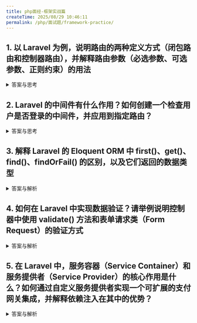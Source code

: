 ```yaml
---
title: php面经-框架实战篇
createTime: 2025/08/29 10:46:11
permalink: /php/面试题/framework-practice/
---
```

## 1. 以 Laravel 为例，说明路由的两种定义方式（闭包路由和控制器路由），并解释路由参数（必选参数、可选参数、正则约束）的用法

<details>
<summary>答案与思考</summary>

- 思路要点：

  1. Laravel路由的两种定义方式：

     - **闭包路由**：直接在路由定义中使用闭包函数处理请求逻辑，无需创建控制器，适用于简单场景（如快速测试、静态页面）。
     - **控制器路由**：将请求转发给控制器类的指定方法处理，逻辑与路由分离，符合MVC架构，适用于复杂业务逻辑（如数据查询、表单处理）。
  2. 路由参数的核心用法：

     - **必选参数**：路由中用 `{参数名}`定义，请求时必须传递，否则返回404错误，用于强制获取关键信息（如ID）。
     - **可选参数**：在参数名后加 `?`（如 `{参数名?}`），请求时可省略，需在处理逻辑中设置默认值，适用于非必需信息（如分页页码）。
     - **正则约束**：通过 `where`方法为参数指定正则表达式，限制参数格式（如仅允许数字、字母），确保输入数据合法性，减少后续验证成本。
- 实际开发注意事项：

  1. 闭包路由仅适合简单逻辑，复杂业务应使用控制器路由，避免路由文件臃肿。
  2. 路由参数命名应语义化（如 `{user}`而非 `{x}`），提升代码可读性。
  3. 可选参数必须在控制器方法或闭包中设置默认值（如 `function($page = 1)`），否则会报错。
  4. 全局正则约束可在 `RouteServiceProvider`的 `boot`方法中通过 `Route::pattern`定义（如 `Route::pattern('id', '[0-9]+')`），避免重复编写。
  5. 路由参数会自动注入到控制器方法，参数顺序需与路由定义一致（命名无关，但建议保持一致）。
  6. 对敏感参数（如用户ID）建议添加正则约束，防止恶意输入（如SQL注入字符）。
- 示例代码（基于Laravel 10+）：

```php
<?php
// routes/web.php 或 routes/api.php

use Illuminate\Support\Facades\Route;
use App\Http\Controllers\UserController;
use App\Http\Controllers\PostController;

// 1. 闭包路由（适用于简单逻辑）
// 基础GET请求
Route::get('/welcome', function () {
    return '欢迎访问Laravel路由示例';
});

// 带必选参数的闭包路由
Route::get('/greet/{name}', function (string $name) {
    return "你好，{$name}！"; // 访问/greet/张三 → 输出"你好，张三！"
});

// 带可选参数的闭包路由（需设置默认值）
Route::get('/page/{num?}', function (?int $num = 1) {
    return "当前页码：{$num}"; // 访问/page → 输出"当前页码：1"；访问/page/5 → 输出"当前页码：5"
});

// 带正则约束的闭包路由
Route::get('/user/{id}', function (int $id) {
    return "用户ID：{$id}";
})->where('id', '[0-9]+'); // 限制id只能是数字，访问/user/abc → 404


// 2. 控制器路由（适用于复杂逻辑）
// 控制器定义（app/Http/Controllers/PostController.php）
/*
namespace App\Http\Controllers;

class PostController extends Controller
{
    // 必选参数示例
    public function show(int $id)
    {
        return "文章ID：{$id}的详情";
    }

    // 可选参数示例（带默认值）
    public function list(?string $category = 'all')
    {
        return "分类：{$category}的文章列表";
    }

    // 多参数+正则约束示例
    public function archive(int $year, int $month)
    {
        return "{$year}年{$month}月的归档文章";
    }
}
*/

// 必选参数的控制器路由
Route::get('/posts/{id}', [PostController::class, 'show']); 
// 访问/posts/123 → 调用show(123)；访问/posts/abc → 404（因控制器参数类型约束为int）

// 可选参数的控制器路由
Route::get('/posts/list/{category?}', [PostController::class, 'list']);
// 访问/posts/list → 调用list('all')；访问/posts/list/tech → 调用list('tech')

// 多参数+正则约束的控制器路由
Route::get('/posts/archive/{year}/{month}', [PostController::class, 'archive'])
    ->where([
        'year' => '[0-9]{4}', // 年份必须是4位数字
        'month' => '[0-1][0-9]' // 月份必须是01-12
    ]);
// 访问/posts/archive/2023/10 → 正常；访问/posts/archive/23/13 → 404


// 3. 全局正则约束（在app/Providers/RouteServiceProvider.php的boot方法中）
/*
public function boot()
{
    Route::pattern('id', '[0-9]+'); // 全局限制所有{id}参数为数字
    parent::boot();
}
// 之后所有路由中的{id}自动应用此约束，无需重复定义
Route::get('/users/{id}', [UserController::class, 'show']); // 自动限制id为数字
*/
?>
```

</details>

## 2. Laravel 的中间件有什么作用？如何创建一个检查用户是否登录的中间件，并应用到指定路由？

<details>
<summary>答案与思考</summary>

- 思路要点：

  1. Laravel中间件的核心作用：中间件是HTTP请求到达控制器前或响应返回客户端前的过滤层，用于统一处理请求逻辑，如权限校验、身份认证、请求日志记录、数据过滤、接口限流、跨域处理等。它实现了请求处理的“关注点分离”，将通用逻辑与业务逻辑解耦。
  2. 检查用户登录的中间件创建与应用流程：

     - **创建中间件**：通过Artisan命令生成中间件类，在 `handle`方法中编写登录检查逻辑（如使用 `Auth` facade判断用户是否登录）。
     - **注册中间件**：在 `app/Http/Kernel.php`中注册中间件并指定别名，使其可被路由引用。
     - **应用中间件**：通过路由的 `middleware`方法将中间件应用到单个路由、路由组或控制器，未登录用户会被拦截（如重定向到登录页或返回401响应）。
- 实际开发注意事项：

  1. 中间件的 `handle`方法需调用 `$next($request)`将请求传递给下一个环节（控制器或下一个中间件），否则请求会被终止。
  2. 可通过 `$request->route()`获取当前路由信息，实现更精细的条件判断（如某些路由例外）。
  3. Laravel内置了 `auth`中间件（`\App\Http\Middleware\Authenticate::class`），默认处理用户登录检查，多数场景下可直接使用，无需重复开发。
  4. 中间件执行顺序由注册顺序决定：全局中间件先执行，再执行路由组中间件，最后执行单个路由中间件。
  5. 可在中间件中通过 `return redirect()`或 `return response()`直接返回响应（如未登录重定向），中断请求流程。
- 示例代码（基于Laravel 10+）：

```php
<?php
// 1. 创建检查登录的中间件
// 执行Artisan命令生成中间件：php artisan make:middleware CheckUserLogin
// 生成的文件：app/Http/Middleware/CheckUserLogin.php

namespace App\Http\Middleware;

use Closure;
use Illuminate\Http\Request;
use Illuminate\Support\Facades\Auth;
use Symfony\Component\HttpFoundation\Response;

class CheckUserLogin
{
    /**
     * 处理传入的请求
     */
    public function handle(Request $request, Closure $next): Response
    {
        // 检查用户是否已登录
        if (!Auth::check()) {
            // 未登录：根据场景返回重定向或JSON响应
            if ($request->expectsJson()) {
                return response()->json(['message' => '请先登录'], 401);
            }
            return redirect()->route('login')->with('error', '请先登录后再访问');
        }

        // 已登录：将请求传递给下一个环节（控制器）
        return $next($request);
    }
}


// 2. 注册中间件
// 修改app/Http/Kernel.php，在$routeMiddleware数组中添加别名
protected $routeMiddleware = [
    // ...其他中间件
    'check.login' => \App\Http\Middleware\CheckUserLogin::class, // 注册自定义中间件
];


// 3. 应用中间件到路由（routes/web.php 或 routes/api.php）

use Illuminate\Support\Facades\Route;
use App\Http\Controllers\DashboardController;
use App\Http\Controllers\ProfileController;

// 应用到单个路由
Route::get('/dashboard', [DashboardController::class, 'index'])
    ->name('dashboard')
    ->middleware('check.login'); // 使用自定义中间件


// 应用到路由组（组内所有路由均受中间件保护）
Route::middleware('check.login')->group(function () {
    Route::get('/profile', [ProfileController::class, 'show'])->name('profile.show');
    Route::post('/profile/update', [ProfileController::class, 'update'])->name('profile.update');
});


// 4. 控制器中应用中间件（在控制器构造函数中）
// app/Http/Controllers/AdminController.php

namespace App\Http\Controllers;

use Illuminate\Http\Request;

class AdminController extends Controller
{
    public function __construct()
    {
        // 应用中间件到控制器所有方法
        $this->middleware('check.login');

        // 仅应用到指定方法（except排除方法，only指定方法）
        // $this->middleware('check.login')->only(['index', 'create']);
        // $this->middleware('check.login')->except('publicMethod');
    }

    public function index()
    {
        return '管理员后台（需登录访问）';
    }
}


// 5. 使用Laravel内置auth中间件（推荐，无需自定义）
// 内置auth中间件已实现登录检查，可直接使用
Route::get('/user/settings', [ProfileController::class, 'settings'])
    ->middleware('auth'); // 等效于自定义的CheckUserLogin功能
```

</details>

## 3. 解释 Laravel 的 Eloquent ORM 中 first()、get()、find()、findOrFail() 的区别，以及它们返回的数据类型

<details>
<summary>答案与解析</summary>

- 思路要点：
  在 Laravel 11+ 中，Eloquent ORM 的 `first()`、`get()`、`find()`、`findOrFail()` 方法核心功能保持稳定，但需结合最新版本的类型提示和最佳实践理解：

  1. **first()**：

     - 用途：获取查询条件匹配的**第一条记录**（基于查询构建器的条件和排序）。
     - 查询方式：可独立调用（返回表中第一条记录）或配合 `where()`、`orderBy()` 等条件使用。
     - 返回类型：
       - 找到记录：对应模型的实例（如 `App\Models\User` 实例）。
       - 未找到：`null`（严格类型提示下为 `?Model`）。
  2. **get()**：

     - 用途：获取查询条件匹配的**所有记录**。
     - 查询方式：必须结合查询条件（如 `where()`）或直接调用（返回全表记录）。
     - 返回类型：`Illuminate\Database\Eloquent\Collection` 集合实例，即使无匹配记录也返回空集合（非 `null`），集合内元素为模型实例。
  3. **find()**：

     - 用途：通过**主键值**查询记录（主键默认由模型的 `$primaryKey` 定义，通常为 `id`）。
     - 查询方式：直接传入单个主键（如 `find(1)`）或主键数组（如 `find([1,2,3])`）。
     - 返回类型：
       - 单个主键：模型实例（找到时）或 `null`（未找到时）。
       - 主键数组：包含模型实例的 `Collection` 集合（找到时）或空集合（未找到时）。
  4. **findOrFail()**：

     - 用途：与 `find()` 逻辑一致，但未找到记录时会抛出异常（替代返回 `null`）。
     - 查询方式：同 `find()`，支持单个主键或主键数组。
     - 返回类型：
       - 单个主键：必然返回模型实例（未找到则抛出异常）。
       - 主键数组：必然返回包含模型实例的 `Collection` 集合（全未找到则抛出异常）。
     - 异常处理：未找到时抛出 `Illuminate\Database\Eloquent\ModelNotFoundException`，Laravel 11+ 中可通过异常处理器自动转换为 404 响应。

  - 示例代码（基于 Laravel 11+ 及自定义模型）：

  ```php
  <?php

  namespace App\Http\Controllers;

  use App\Models\Post; // 假设用户自定义的模型（替代默认User模型）
  use Illuminate\Database\Eloquent\ModelNotFoundException;
  use Illuminate\Http\JsonResponse;

  class PostController extends Controller
  {
      // 1. first() 示例
      public function getLatestPost(): JsonResponse
      {
          // 获取最新发布的文章（按发布时间排序）
          $latestPost = Post::orderBy('published_at', 'desc')->first();

          if ($latestPost) {
              return response()->json([
                  'message' => 'first() 返回单个模型',
                  'data' => $latestPost // Post模型实例
              ]);
          }

          return response()->json(['message' => 'first() 未找到记录（返回null）'], 404);
      }

      // 2. get() 示例
      public function getPublishedPosts(): JsonResponse
      {
          // 获取所有已发布的文章
          $publishedPosts = Post::where('status', 'published')->get();

          return response()->json([
              'message' => 'get() 返回集合，共 ' . $publishedPosts->count() . ' 条记录',
              'data' => $publishedPosts // Collection集合，元素为Post实例
          ]);
      }

      // 3. find() 示例
      public function getPostById(int $id): JsonResponse
      {
          // 按主键ID查询单篇文章
          $post = Post::find($id);

          if ($post) {
              return response()->json([
                  'message' => "find({$id}) 返回单个模型",
                  'data' => $post
              ]);
          }

          return response()->json(["message" => "find({$id}) 未找到记录（返回null）"], 404);
      }

      // 4. findOrFail() 示例
      public function getPostOrFail(int $id): JsonResponse
      {
          try {
              // 按主键ID查询，未找到则抛异常
              $post = Post::findOrFail($id);

              return response()->json([
                  'message' => "findOrFail({$id}) 返回模型",
                  'data' => $post
              ]);
          } catch (ModelNotFoundException $e) {
              // Laravel 11+ 可通过异常处理器自动处理为404，此处为显式捕获示例
              return response()->json([
                  'message' => "findOrFail({$id}) 未找到记录，抛出异常",
                  'error' => $e->getMessage()
              ], 404);
          }
      }

      // 批量查询示例（适用于find()和findOrFail()）
      public function getMultiplePosts(): JsonResponse
      {
          // 批量查询ID为1、2、3的文章
          $posts = Post::find([1, 2, 3]);
          // 若使用findOrFail([1,2,3])，当全部ID不存在时会抛异常

          return response()->json([
              'message' => '批量查询返回集合',
              'data' => $posts // Collection集合
          ]);
      }
  }
  ```

</details>

## 4. 如何在 Laravel 中实现数据验证？请举例说明控制器中使用 validate() 方法和表单请求类（Form Request）的验证方式

<details>
<summary>答案与解析</summary>

- 思路要点：
  Laravel 提供了灵活的数据验证机制，主要有两种常用方式：控制器内直接使用 `validate()` 方法和通过表单请求类（Form Request）实现验证。两者核心都是基于验证规则检查输入数据，但适用场景不同：

  1. **控制器中使用 `validate()` 方法**：

     - 特点：快速便捷，将验证逻辑直接写在控制器方法中，无需额外类文件。
     - 适用场景：简单的验证需求（如单一场景的表单提交、API 请求）。
     - 工作机制：调用 `$request->validate()` 方法，传入验证规则数组；验证失败时，自动重定向（Web 请求）或返回包含错误信息的 JSON 响应（API 请求）；验证通过后，继续执行后续逻辑。
  2. **表单请求类（Form Request）**：

     - 特点：将验证逻辑封装在独立的类中，实现代码分离，支持自定义错误信息、授权逻辑，可复用。
     - 适用场景：复杂验证需求、多场景复用验证规则（如创建和更新资源的不同规则）。
     - 工作机制：通过 Artisan 命令创建表单请求类，在类中定义 `rules()`（验证规则）、`messages()`（自定义错误信息）、`authorize()`（是否允许请求）；控制器方法中注入该类，Laravel 会自动验证，失败时处理方式同 `validate()` 方法。

  - 示例代码：

  #### 1. 控制器中使用 `validate()` 方法（以用户注册为例）


  ```php
  <?php

  namespace App\Http\Controllers;

  use Illuminate\Http\Request;
  use App\Models\User;

  class RegisterController extends Controller
  {
      // 处理用户注册请求
      public function store(Request $request)
      {
          // 验证输入数据
          $validated = $request->validate([
              'name' => 'required|string|max:255', // 姓名：必填、字符串、最大255字符
              'email' => 'required|email|unique:users|max:255', // 邮箱：必填、格式正确、在users表中唯一
              'password' => 'required|string|min:8|confirmed', // 密码：必填、至少8位、需与password_confirmation一致
          ]);

          // 验证通过：创建用户（示例逻辑）
          $user = User::create([
              'name' => $validated['name'],
              'email' => $validated['email'],
              'password' => bcrypt($validated['password']),
          ]);

          return redirect()->route('login')->with('success', '注册成功，请登录！');
      }
  }
  ```

  #### 2. 表单请求类（Form Request）验证（以文章创建为例）

  ##### 步骤1：创建表单请求类

  执行 Artisan 命令生成类文件：

  ```bash
  php artisan make:request StorePostRequest
  ```

  ##### 步骤2：定义表单请求类（`app/Http/Requests/StorePostRequest.php`）

  ```php
  <?php

  namespace App\Http\Requests;

  use Illuminate\Foundation\Http\FormRequest;
  use Illuminate\Validation\Rule;

  class StorePostRequest extends FormRequest
  {
      // 授权逻辑：是否允许该请求（如仅登录用户可提交）
      public function authorize(): bool
      {
          // 允许所有用户提交（实际项目中可根据需求修改，如return auth()->check();）
          return true;
      }

      // 验证规则
      public function rules(): array
      {
          return [
              'title' => 'required|string|max:255|unique:posts', // 标题：必填、唯一
              'content' => 'required|string|min:10', // 内容：必填、至少10字符
              'status' => [
                  'required',
                  Rule::in(['draft', 'published', 'archived']), // 状态只能是指定值
              ],
              'category_id' => 'required|exists:categories,id', // 分类ID：必须存在于categories表的id字段
          ];
      }

      // 自定义错误信息（覆盖默认提示）
      public function messages(): array
      {
          return [
              'title.required' => '文章标题不能为空！',
              'content.min' => '文章内容至少需要10个字符！',
              'status.in' => '文章状态必须是草稿、已发布或已归档！',
              'category_id.exists' => '选择的分类不存在！',
          ];
      }
  }
  ```

  ##### 步骤3：在控制器中使用表单请求类

  ```php
  <?php

  namespace App\Http\Controllers;

  use App\Models\Post;
  use App\Http\Requests\StorePostRequest;

  class PostController extends Controller
  {
      // 处理文章创建请求（注入表单请求类自动验证）
      public function store(StorePostRequest $request)
      {
          // 验证通过：获取已验证的数据（自动过滤未验证字段）
          $validated = $request->validated();

          // 创建文章（示例逻辑）
          $post = Post::create($validated);

          return redirect()->route('posts.show', $post)->with('success', '文章创建成功！');
      }
  }
  ```

  注：两种方式验证失败时，Laravel 会自动处理响应：

  - Web 请求：重定向回表单页面，并携带错误信息（可通过 `$errors` 变量在视图中显示）。
  - API 请求：返回 HTTP 422 状态码和包含错误信息的 JSON 响应。

</details>

## 5. 在 Laravel 中，服务容器（Service Container）和服务提供者（Service Provider）的核心作用是什么？如何通过自定义服务提供者实现一个可扩展的支付网关集成，并解释依赖注入在其中的优势？

<details>
<summary>答案与解析</summary>

- 思路要点：

  1. **服务容器与服务提供者的核心作用**：

     - **服务容器**：Laravel 的依赖注入容器，负责管理类的依赖关系和对象实例化。通过绑定接口与实现、解析依赖，实现松耦合耦合，便于测试和扩展。
     - **服务提供者**：作为服务容器的“注册中心”，负责向容器注册服务（绑定接口与实现、注册事件监听、加载配置等），是连接框架核心与自定义功能的桥梁。所有 Laravel 核心服务（如数据库、缓存）均通过服务提供者注册。
  2. **自定义服务提供者实现支付网关集成**：

     - 核心思想：通过接口口定义支付网关规范，不同支付渠道（如支付宝、微信支付）提供具体实现，利用服务提供者将实现绑定到接口，实现“面向接口编程”。
     - 步骤：定义支付接口 → 实现具体支付宝/微信支付实现类 → 创建自定义服务提供者 → 在提供者中绑定接口与实现 → 控制器中通过依赖注入使用支付服务。
  3. **依赖注入的优势**：

     - 松耦合：无需硬编码依赖，通过接口切换实现（如从支付宝切换到微信支付，无需修改控制器代码）。
     - 可测试性：便于在单元测试中注入模拟（Mock）实现，隔离外部服务影响。
     - 代码清晰：依赖关系通过类型提示显式声明，可读性更高。

  - 示例代码：

  #### 步骤1：定义支付网关接口（规范）


  ```php
  <?php
  // app/Contracts/PaymentGateway.php
  namespace App\Contracts;

  interface PaymentGateway
  {
      // 创建支付订单
      public function createOrder(float $amount, string $orderNo): array;

      // 验证支付回调
      public function verifyCallback(array $data): bool;

      // 获取支付渠道名称
      public function getChannelName(): string;
  }
  ```

  #### 步骤2：实现具体支付渠道（支付宝为例）

  ```php
  <?php
  // app/Services/Payments/AlipayGateway.php
  namespace App\Services\Payments;

  use App\Contracts\PaymentGateway;

  class AlipayGateway implements PaymentGateway
  {
      public function __construct(protected string $appId, protected string $privateKey)
      {
          // 初始化支付宝SDK（实际项目中会引入官方SDK）
      }

      public function createOrder(float $amount, string $orderNo): array
      {
          // 调用支付宝API创建订单（示例返回）
          return [
              'order_no' => $orderNo,
              'amount' => $amount,
              'pay_url' => 'https://openapi.alipay.com/gateway.do?xxx',
              'channel' => $this->getChannelName()
          ];
      }

      public function verifyCallback(array $data): bool
      {
          // 验证支付宝回调签名（示例逻辑）
          return isset($data['sign']) && $data['sign'] === 'valid_sign';
      }

      public function getChannelName(): string
      {
          return 'alipay';
      }
  }
  ```

  #### 步骤3：创建自定义服务提供者

  ```php
  <?php
  // app/Providers/PaymentServiceProvider.php
  namespace App\Providers;

  use App\Contracts\PaymentGateway;
  use App\Services\Payments\AlipayGateway;
  use Illuminate\Support\ServiceProvider;

  class PaymentServiceProvider extends ServiceProvider
  {
      // 注册服务（绑定接口与实现）
      public function register()
      {
          // 绑定支付网关接口到支付宝实现
          $this->app->bind(PaymentGateway::class, function ($app) {
              // 从配置文件读取支付宝参数（实际项目中配置在config/payments.php）
              return new AlipayGateway(
                  app('config')->get('payments.alipay.app_id'),
                  app('config')->get('payments.alipay.private_key')
              );
          });

          // 可同时注册多个支付渠道（如微信支付）
          $this->app->bind('payment.wechat', function ($app) {
              // return new WechatGateway(...);
          });
      }

      // 启动服务（可选：注册事件、视图等）
      public function boot()
      {
          // 发布配置文件（允许用户自定义支付参数）
          $this->publishes([
              __DIR__.'/../Config/payments.php' => config_path('payments.php'),
          ], 'payments-config');
      }
  }
  ```

  #### 步骤4：注册服务提供者

  在 `config/app.php` 的 `providers` 数组中添加：

  ```php
  'providers' => [
      // ...
      App\Providers\PaymentServiceProvider::class,
  ]
  ```

  #### 步骤5：在控制器中通过依赖注入使用支付服务

  ```php
  <?php
  // app/Http/Controllers/PaymentController.php
  namespace App\Http\Controllers;

  use App\Contracts\PaymentGateway;
  use Illuminate\Http\Request;

  class PaymentController extends Controller
  {
      // 依赖注入：通过接口类型提示自动解析实现
      public function createOrder(Request $request, PaymentGateway $paymentGateway)
      {
          $amount = $request->input('amount');
          $orderNo = 'ORD'.date('YmdHis').rand(1000, 9999);

          // 调用支付网关创建订单（无需关心具体是支付宝还是微信）
          $result = $paymentGateway->createOrder($amount, $orderNo);

          return response()->json([
              'message' => "使用【{$paymentGateway->getChannelName()}】创建订单成功",
              'data' => $result
          ]);
      }

      public function handleCallback(Request $request, PaymentGateway $paymentGateway)
      {
          // 验证回调数据
          if ($paymentGateway->verifyCallback($request->all())) {
              // 处理订单支付成功逻辑
              return response()->json(['status' => 'success']);
          }

          return response()->json(['status' => 'fail', 'message' => '签名验证失败'], 400);
      }
  }
  ```

  #### 扩展说明：切换支付渠道的便捷性

  若需从支付宝切换到微信支付，仅需：

  1. 创建 `WechatGateway` 实现 `PaymentGateway` 接口；
  2. 在 `PaymentServiceProvider` 的 `register` 方法中修改绑定：
     ```php
     $this->app->bind(PaymentGateway::class, WechatGateway::class);
     ```
  3. 控制器代码无需任何修改，体现依赖注入的“开闭原则”。

  注：中高级实践中，还可结合 Laravel 的“上下文绑定”（Contextual Binding）实现不同场景自动切换支付渠道，或通过门面（Facade）简化服务调用，进一步提升代码灵活性。

</details>